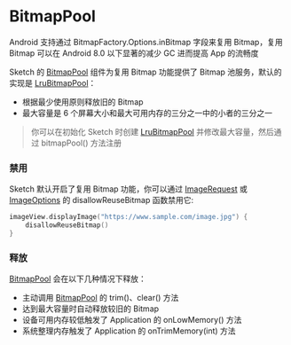 # BitmapPool

Android 支持通过 BitmapFactory.Options.inBitmap 字段来复用 Bitmap，复用 Bitmap 可以在 Android 8.0 以下显著的减少 GC 进而提高
App 的流畅度

Sketch 的 [BitmapPool] 组件为复用 Bitmap 功能提供了 Bitmap 池服务，默认的实现是 [LruBitmapPool]：

* 根据最少使用原则释放旧的 Bitmap
* 最大容量是 6 个屏幕大小和最大可用内存的三分之一中的小者的三分之一

> 你可以在初始化 Sketch 时创建 [LruBitmapPool] 并修改最大容量，然后通过 bitmapPool() 方法注册

### 禁用

Sketch 默认开启了复用 Bitmap 功能，你可以通过 [ImageRequest] 或 [ImageOptions] 的 disallowReuseBitmap 函数禁用它:

```kotlin
imageView.displayImage("https://www.sample.com/image.jpg") {
    disallowReuseBitmap()
}
```

### 释放

[BitmapPool] 会在以下几种情况下释放：

* 主动调用 [BitmapPool] 的 trim()、clear() 方法
* 达到最大容量时自动释放较旧的 Bitmap
* 设备可用内存较低触发了 Application 的 onLowMemory() 方法
* 系统整理内存触发了 Application 的 onTrimMemory(int) 方法

[BitmapPool]: ../../sketch-core/src/main/kotlin/com/github/panpf/sketch/cache/BitmapPool.kt

[LruBitmapPool]: ../../sketch-core/src/main/kotlin/com/github/panpf/sketch/cache/internal/LruBitmapPool.kt

[ImageRequest]: ../../sketch-core/src/main/kotlin/com/github/panpf/sketch/request/ImageRequest.kt

[ImageOptions]: ../../sketch-core/src/main/kotlin/com/github/panpf/sketch/request/ImageOptions.kt